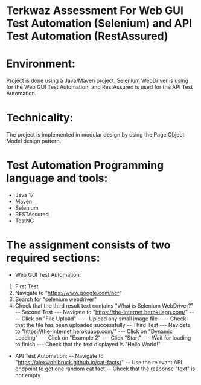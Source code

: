 # Terkwaz Assessment For Web GUI Test Automation (Selenium) and API Test Automation (RestAssured)

# Environment:
Project is done using a Java/Maven project. 
Selenium WebDriver is using for the Web GUI Test Automation, and RestAssured is used for the API Test Automation.

# Technicality:
The project is implemented in modular design by using the Page Object Model design pattern. 

# Test Automation Programming language and tools:
- Java 17
- Maven
- Selenium
- RESTAssured
- TestNG

# The assignment consists of two required sections:

- Web GUI Test Automation:
1. First Test
2. Navigate to "https://www.google.com/ncr" 
3. Search for "selenium webdriver" 
4. Check that the third result text contains "What is Selenium WebDriver?" 
-- Second Test
--- Navigate to "https://the-internet.herokuapp.com/" 
---- Click on "File Upload" 
---- Upload any small image file 
---- Check that the file has been uploaded successfully 
-- Third Test
--- Navigate to "https://the-internet.herokuapp.com/" 
--- Click on "Dynamic Loading" 
--- Click on "Example 2" 
--- Click "Start" 
--- Wait for loading to finish 
--- Check that the text displayed is "Hello World!" 
- API Test Automation:
-- Navigate to "https://alexwohlbruck.github.io/cat-facts/" 
-- Use the relevant API endpoint to get one random cat fact 
-- Check that the response "text" is not empty
